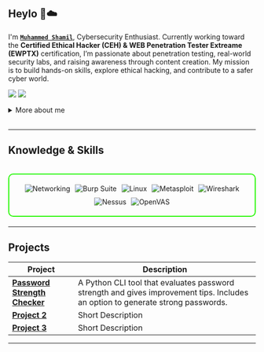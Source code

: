 ## Heylo 👋☁️

I'm **[`Muhammed Shamil`](https://shamiillshaanuh.github.io/shamillshaanu.io/)**,  Cybersecurity Enthusiast. Currently working toward the **Certified Ethical Hacker (CEH) & WEB Penetration Tester Extreame (EWPTX)** certification, I’m passionate about penetration testing, real-world security labs, and raising awareness through content creation. My mission is to build hands-on skills, explore ethical hacking, and contribute to a safer cyber world.

<a href="https://www.linkedin.com/in/shamill-shaanu-82224435b"><img src="https://img.shields.io/badge/-LinkedIn-0072b1?&style=for-the-badge&logo=linkedin&logoColor=white" /></a>
<a href="https://github.com/shamillshaanuh"><img src="https://img.shields.io/badge/-GitHub-181717?&style=for-the-badge&logo=github&logoColor=white" /></a>

<details>
  <summary>More about me</summary>

- **Name**: Muhammed Shamil
- **From**: India
- **Aspiring Ethical Hacker** | **Beginner Security Researcher** | **Learning Penetration Testing**
- Currently practicing on platforms like **VulnHub** and exploring tools like **Nmap**, **Hydra**, **Metasploit**, and **OpenVAS**
- Continuously learning about **web vulnerabilities**, **network services**, and **real-world attack techniques**
- Passionate about helping others by creating beginner-friendly cybersecurity resources
- Exploring **Web3 attack vectors**, **mobile security**, and **browser extension threats**
- Building a strong foundation for a career in **global cybersecurity**

</details>
<br>

---

<h2 id="knowledge_skills" align=''> Knowledge & Skills </h2>
<br>

<div style="border: 2px solid #22F700; border-radius: 10px; padding: 20px; margin-bottom: 20px;">
  <div align="left" style="display: flex; flex-wrap: wrap; justify-content: center; gap: 10px;">
      <img src="https://img.shields.io/badge/Networking-0A66C2?style=for-the-badge&logo=networkx&color=000000" alt="Networking" />
      <img src="https://img.shields.io/badge/Burp_Suite-FF6633?style=for-the-badge&logo=burp-suite&color=000000" alt="Burp Suite" />
      <img src="https://img.shields.io/badge/Linux-FCC624?style=for-the-badge&logo=linux&color=000000" alt="Linux" />
      <img src="https://img.shields.io/badge/Metasploit-008C8C?style=for-the-badge&logo=metasploit&color=000000" alt="Metasploit" />
      <img src="https://img.shields.io/badge/Wireshark-009639?style=for-the-badge&logo=wireshark&color=000000" alt="Wireshark" />
      <img src="https://img.shields.io/badge/Nessus-1976D2?style=for-the-badge&logo=tenable&color=000000" alt="Nessus" />
      <img src="https://img.shields.io/badge/OpenVAS-33CC33?style=for-the-badge&logo=openvas&color=000000" alt="OpenVAS" />
  </div>
</div>

  </div>
</div>

---


<h2 id="Projects" align=''> Projects </h2>


| **Project**      | **Description**                                                                                  |
|-------------------|--------------------------------------------------------------------------------------------------|
| **[Password Strength Checker](https://github.com/shamillshaanuh/password-strength-checker)**    | A Python CLI tool that evaluates password strength and gives improvement tips. Includes an option to generate strong passwords. |
| **[Project 2](https://github.com/)**    | Short Description |
| **[Project 3](https://github.com/)**    | Short Description | 

---
